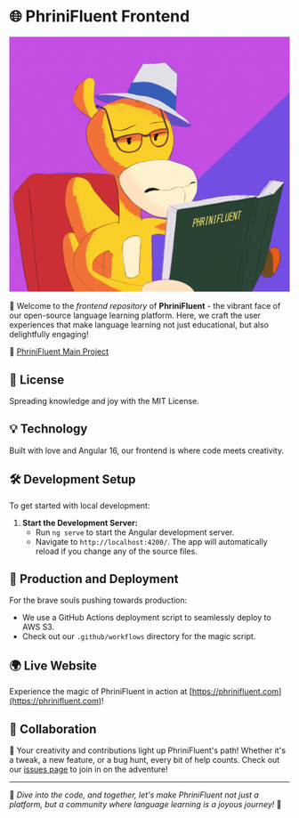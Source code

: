 # 🌐 PhriniFluent Frontend

![PhriniFluent Logo](logo.png)

🚀 Welcome to the *frontend repository* of **PhriniFluent** - the vibrant face of our open-source language learning platform. Here, we craft the user experiences that make language learning not just educational, but also delightfully engaging!

🔗 [PhriniFluent Main Project](https://github.com/Flagro/PhriniFluent)

## 📜 License
Spreading knowledge and joy with the MIT License.

## 💡 Technology
Built with love and Angular 16, our frontend is where code meets creativity. 

## 🛠️ Development Setup
To get started with local development:
1. **Start the Development Server:**
   - Run `ng serve` to start the Angular development server.
   - Navigate to `http://localhost:4200/`. The app will automatically reload if you change any of the source files.

## 🌟 Production and Deployment
For the brave souls pushing towards production:
- We use a GitHub Actions deployment script to seamlessly deploy to AWS S3.
- Check out our `.github/workflows` directory for the magic script.

## 🌍 Live Website
Experience the magic of PhriniFluent in action at [https://phrinifluent.com](https://phrinifluent.com)!

## 👐 Collaboration
🤝 Your creativity and contributions light up PhriniFluent's path! Whether it's a tweak, a new feature, or a bug hunt, every bit of help counts. Check out our [issues page](https://github.com/Flagro/PhriniFluentFrontend/issues) to join in on the adventure!

---

💫 *Dive into the code, and together, let's make PhriniFluent not just a platform, but a community where language learning is a joyous journey!* 🌟
